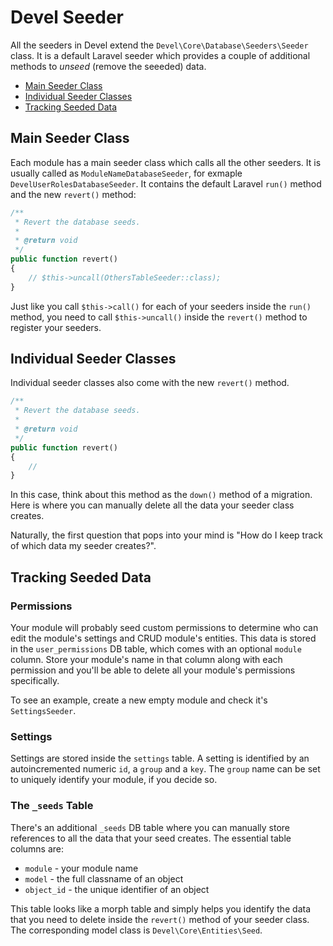 # Devel Seeder

All the seeders in Devel extend the `Devel\Core\Database\Seeders\Seeder` class. It is a default Laravel seeder which provides a couple of additional methods to *unseed* (remove the seeeded) data.

- [Main Seeder Class](#main-seeder-class)
- [Individual Seeder Classes](#individual-seeder-classes)
- [Tracking Seeded Data](#tracking-seeded-data)

## Main Seeder Class

Each module has a main seeder class which calls all the other seeders. It is usually called as `ModuleNameDatabaseSeeder`, for exmaple `DevelUserRolesDatabaseSeeder`. It contains the default Laravel `run()` method and the new `revert()` method:

```php    
/**
 * Revert the database seeds.
 *
 * @return void
 */
public function revert()
{
    // $this->uncall(OthersTableSeeder::class);
}
```

Just like you call `$this->call()` for each of your seeders inside the `run()` method, you need to call `$this->uncall()` inside the `revert()` method to register your seeders.

## Individual Seeder Classes

Individual seeder classes also come with the new `revert()` method.

```php
/**
 * Revert the database seeds.
 *
 * @return void
 */
public function revert()
{
    //
}
```

In this case, think about this method as the `down()` method of a migration. Here is where you can manually delete all the data your seeder class creates.

Naturally, the first question that pops into your mind is "How do I keep track of which data my seeder creates?".

## Tracking Seeded Data

### Permissions

Your module will probably seed custom permissions to determine who can edit the module's settings and CRUD module's entities. This data is stored in the `user_permissions` DB table, which comes with an optional `module` column. Store your module's name in that column along with each permission and you'll be able to delete all your module's permissions specifically.

To see an example, create a new empty module and check it's `SettingsSeeder`.

### Settings

Settings are stored inside the `settings` table. A setting is identified by an autoincremented numeric `id`, a `group` and a `key`. The `group` name can be set to uniquely identify your module, if you decide so.

### The `_seeds` Table

There's an additional `_seeds` DB table where you can manually store references to all the data that your seed creates. The essential table columns are:
- `module` - your module name
- `model` - the full classname of an object
- `object_id` - the unique identifier of an object

This table looks like a morph table and simply helps you identify the data that you need to delete inside the `revert()` method of your seeder class. The corresponding model class is `Devel\Core\Entities\Seed`.